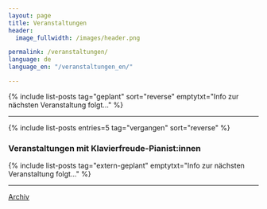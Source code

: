 ```yaml
---
layout: page
title: Veranstaltungen
header:
  image_fullwidth: /images/header.png

permalink: /veranstaltungen/
language: de
language_en: "/veranstaltungen_en/"

---
```



{% include list-posts tag="geplant" sort="reverse" emptytxt="Info zur nächsten Veranstaltung folgt..." %}

----

{% include list-posts entries=5 tag="vergangen" sort="reverse"  %}

### Veranstaltungen mit Klavierfreude-Pianist:innen

{% include list-posts tag="extern-geplant" emptytxt="Info zur nächsten Veranstaltung folgt..." %}

----

<div class="medium-2"><a class="button small radius expand" href="https://klavierfreude.at/blog/archive/" title="Archiv">Archiv</a></div>

